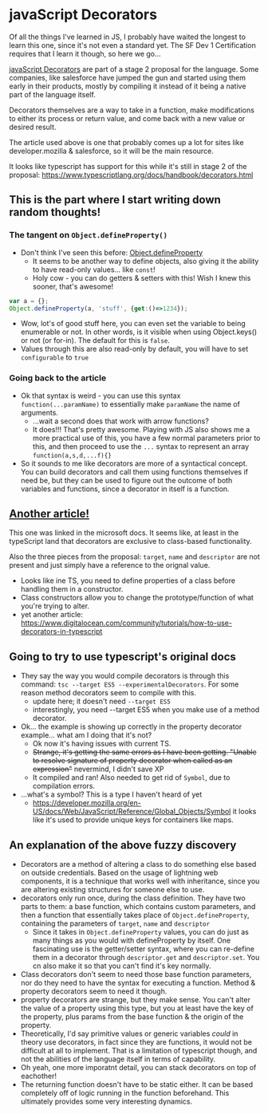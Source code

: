 # javaScript Decorators

Of all the things I've learned in JS, I probably have waited the longest to learn this one, since it's not even a standard yet. The SF Dev 1 Certification requires that I learn it though, so here we go...

[javaScript Decorators](https://www.sitepoint.com/javascript-decorators-what-they-are/) are part of a stage 2 proposal for the language. Some companies, like salesforce have jumped the gun and started using them early in their products, mostly by compiling it instead of it being a native part of the language itself.

Decorators themselves are a way to take in a function, make modifications to either its process or return value, and come back with a new value or desired result.

The article used above is one that probably comes up a lot for sites like developer.mozilla & salesforce, so it will be the main resource.

It looks like typescript has support for this while it's still in stage 2 of the proposal: https://www.typescriptlang.org/docs/handbook/decorators.html

## This is the part where I start writing down random thoughts!

### The tangent on `Object.defineProperty()`

* Don't think I've seen this before: [Object.defineProperty](https://developer.mozilla.org/en-US/docs/Web/JavaScript/Reference/Global_Objects/Object/defineProperty)
    * It seems to be another way to define objects, also giving it the ability to have read-only values... like `const`!
    * Holy cow - you can do getters & setters with this! Wish I knew this sooner, that's awesome!

```js
var a = {};
Object.defineProperty(a, 'stuff', {get:()=>1234});
```

* Wow, lot's of good stuff here, you can even set the variable to being enumerable or not. In other words, is it visible when using Object.keys() or not (or for-in). The default for this is `false`.
* Values through this are also read-only by default, you will have to set `configurable` to `true`

### Going back to the article

* Ok that syntax is weird - you can use this syntax `function(...paramName)` to essentially make `paramName` the name of arguments.
    * ...wait a second does that work with arrow functions?
    * It does!!! That's pretty awesome. Playing with JS also shows me a more practical use of this, you have a few normal parameters prior to this, and then proceed to use the `...` syntax to represent an array `function(a,s,d,...f){}`
* So it sounds to me like decorators are more of a syntactical concept. You can build decorators and call them using functions themselves if need be, but they can be used to figure out the outcome of both variables and functions, since a decorator in itself is a function.

## [Another article!](https://saul-mirone.github.io/a-complete-guide-to-typescript-decorator/)

This one was linked in the microsoft docs. It seems like, at least in the typeScript land that decorators are exclusive to class-based functionality.

Also the three pieces from the proposal: `target`, `name` and `descriptor` are not present and just simply have a reference to the orignal value.

* Looks like ine TS, you need to define properties of a class before handling them in a constructor.
* Class constructors allow you to change the prototype/function of what you're trying to alter.
* yet another article: https://www.digitalocean.com/community/tutorials/how-to-use-decorators-in-typescript

## Going to try to use typescript's original docs

* They say the way you would compile decorators is through this command: `tsc --target ES5 --experimentalDecorators`. For some reason method decorators seem to compile with this.
    * update here; it doesn't need `--target ES5`
    * interestingly, you need --target ES5 when you make use of a method decorator.
* Ok... the example is showing up correctly in the property decorator example... what am I doing that it's not?
    * Ok now it's having issues with current TS.
    * ~~Strange, it's getting the same errors as I have been getting. "Unable to resolve signature of property decorator when called as an expression"~~ nevermind, I didn't save XP
    * It compiled and ran! Also needed to get rid of `Symbol`, due to compilation errors.
* ...what's a symbol? This is a type I haven't heard of yet
    * https://developer.mozilla.org/en-US/docs/Web/JavaScript/Reference/Global_Objects/Symbol it looks like it's used to provide unique keys for containers like maps.

## An explanation of the above fuzzy discovery

* Decorators are a method of altering a class to do something else based on outside credentials. Based on the usage of lightning web components, it is a technique that works well with inheritance, since you are altering existing structures for someone else to use.
* decorators only run once, during the class definition. They have two parts to them: a base function, which contains custom parameters, and then a function that essentially takes place of `Object.defineProperty`, containing the parameters of `target`, `name` and `descriptor`
    * Since it takes in `Object.defineProperty` values, you can do just as many things as you would with defineProperty by itself. One fascinating use is the getter/setter syntax, where you can re-define them in a decorator through `descriptor.get` and `descriptor.set`. You cn also make it so that you can't find it's key normally.
* Class decorators don't seem to need those base function parameters, nor do they need to have the syntax for executing a function. Method & property decorators seem to need it though.
* property decorators are strange, but they make sense. You can't alter the value of a property using this type, but you at least have the key of the property, plus params from the base function & the origin of the property.
* Theoretically, I'd say primitive values or generic variables *could* in theory use decorators, in fact since they are functions, it would not be difficult at all to implement. That is a limitation of typescript though, and not the abilities of the language itself in terms of capability.
* Oh yeah, one more imporatnt detail, you can stack decorators on top of eachother!
* The returning function doesn't have to be static either. It can be based completely off of logic running in the function beforehand. This ultimately provides some very interesting dynamics.